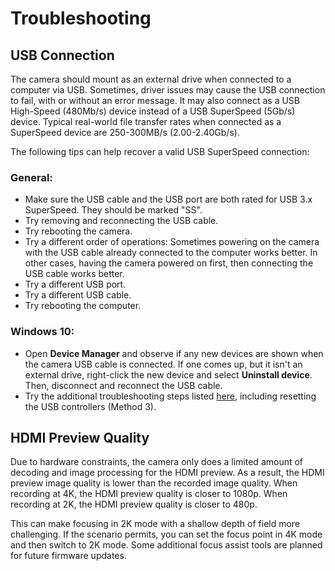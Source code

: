 # Troubleshooting

## USB Connection

The camera should mount as an external drive when connected to a computer via USB. Sometimes, driver issues may cause the USB connection to fail, with or without an error message. It may also connect as a USB High-Speed \(480Mb/s\) device instead of a USB SuperSpeed \(5Gb/s\) device. Typical real-world file transfer rates when connected as a SuperSpeed device are 250-300MB/s \(2.00-2.40Gb/s\).

The following tips can help recover a valid USB SuperSpeed connection:

### General:

* Make sure the USB cable and the USB port are both rated for USB 3.x SuperSpeed. They should be marked "SS".
* Try removing and reconnecting the USB cable.
* Try rebooting the camera.
* Try a different order of operations: Sometimes powering on the camera with the USB cable already connected to the computer works better. In other cases, having the camera powered on first, then connecting the USB cable works better.
* Try a different USB port.
* Try a different USB cable.
* Try rebooting the computer.

### Windows 10:

* Open **Device Manager** and observe if any new devices are shown when the camera USB cable is connected. If one comes up, but it isn't an external drive, right-click the new device and select **Uninstall device**. Then, disconnect and reconnect the USB cable.
* Try the additional troubleshooting steps listed [here](https://support.microsoft.com/en-us/topic/usb-port-may-stop-working-after-you-remove-or-insert-a-usb-device-1eaf82a6-04b1-2604-f096-2345d9c215ef), including resetting the USB controllers \(Method 3\).

## HDMI Preview Quality

Due to hardware constraints, the camera only does a limited amount of decoding and image processing for the HDMI preview. As a result, the HDMI preview image quality is lower than the recorded image quality. When recording at 4K, the HDMI preview quality is closer to 1080p. When recording at 2K, the HDMI preview quality is closer to 480p.

This can make focusing in 2K mode with a shallow depth of field more challenging. If the scenario permits, you can set the focus point in 4K mode and then switch to 2K mode. Some additional focus assist tools are planned for future firmware updates.

